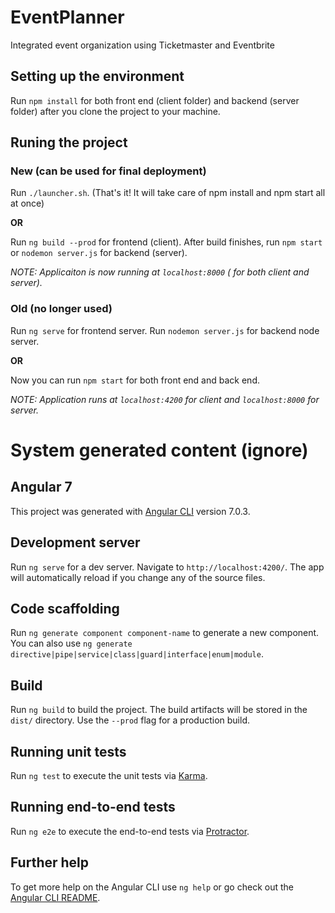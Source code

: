 # EventPlanner
Integrated event organization using Ticketmaster and Eventbrite


## Setting up the environment

Run `npm install` for both front end (client folder) and backend (server folder) after you clone the project to your machine.

## Runing the project

### New (can be used for final deployment)
Run `./launcher.sh`.
(That's it! It will take care of npm install and npm start all at once)

**OR**

Run `ng build --prod` for frontend (client).
After build finishes, run `npm start` or `nodemon server.js` for backend (server).

*NOTE: Applicaiton is now running at `localhost:8000` ( for both client and server).*

### Old (no longer used)
Run `ng serve` for frontend server.
Run `nodemon server.js` for backend node server.

**OR**

Now you can run `npm start` for both front end and back end.

*NOTE: Application runs at `localhost:4200` for client and `localhost:8000` for server.*

# System generated content (ignore)
## Angular 7

This project was generated with [Angular CLI](https://github.com/angular/angular-cli) version 7.0.3.

## Development server

Run `ng serve` for a dev server. Navigate to `http://localhost:4200/`. The app will automatically reload if you change any of the source files.

## Code scaffolding

Run `ng generate component component-name` to generate a new component. You can also use `ng generate directive|pipe|service|class|guard|interface|enum|module`.

## Build

Run `ng build` to build the project. The build artifacts will be stored in the `dist/` directory. Use the `--prod` flag for a production build.

## Running unit tests

Run `ng test` to execute the unit tests via [Karma](https://karma-runner.github.io).

## Running end-to-end tests

Run `ng e2e` to execute the end-to-end tests via [Protractor](http://www.protractortest.org/).

## Further help

To get more help on the Angular CLI use `ng help` or go check out the [Angular CLI README](https://github.com/angular/angular-cli/blob/master/README.md).
